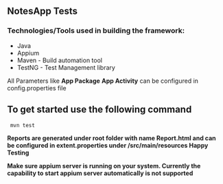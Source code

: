 <h2>NotesApp Tests</h2>

<h3>Technologies/Tools used in building the framework:</h3>
<ul>
<li>Java</li>
<li>Appium</li>
<li>Maven - Build automation tool</li>
<li>TestNG - Test Management library</li>
</ul>

All Parameters like <b>App Package</b> <b> App Activity</b> can be configured in config.properties file

<h2>To get started use the following command </h2>

```aidl
 mvn test

```
<b> Reports are generated under root folder with name <b>Report.html</b> and can be configured in <b>extent.properties under /src/main/resources</b>
<b>Happy Testing </b>

Make sure appium server is running on your system. Currently the capability to start appium server automatically is not supported
